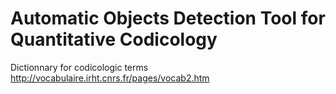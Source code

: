 # Automatic Objects Detection Tool for Quantitative Codicology

Dictionnary for codicologic terms
http://vocabulaire.irht.cnrs.fr/pages/vocab2.htm
